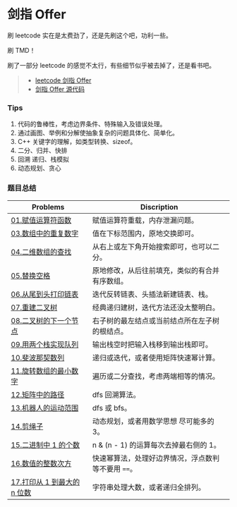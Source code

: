 # 剑指 Offer

刷 leetcode 实在是太费劲了，还是先刷这个吧，功利一些。

刷 TMD！

刷了一部分 leetcode 的感觉不太行，有些细节似乎被去掉了，还是看书吧。

> - [leetcode 剑指 Offer](https://leetcode-cn.com/problemset/lcof/)
> - [剑指 Offer 源代码](https://github.com/zhedahht/CodingInterviewChinese2)

### Tips

1. 代码的鲁棒性，考虑边界条件、特殊输入及错误处理。
2. 通过画图、举例和分解使抽象复杂的问题具体化、简单化。
3. C++ 关键字的理解，如类型转换、sizeof。
4. 二分、归并、快排
5. 回溯 递归、栈模拟
6. 动态规划、贪心

### 题目总结

| Problems                                 | Discription                                         |
| ---------------------------------------- | --------------------------------------------------- |
| [01.赋值运算符函数](./of01.md)           | 赋值运算符重载，内存泄漏问题。                      |
| [03.数组中的重复数字](./of03.md)         | 值在下标范围内，原地交换即可。                      |
| [04.二维数组的查找](./of04.md)           | 从右上或左下角开始搜索即可，也可以二分。            |
| [05.替换空格](./of05.md)                 | 原地修改，从后往前填充，类似的有合并有序数组。      |
| [06.从尾到头打印链表](./of06.md)         | 迭代反转链表、头插法新建链表、栈。                  |
| [07.重建二叉树](./of07.md)               | 经典递归建树，迭代方法还没太整明白。                |
| [08.二叉树的下一个节点](./of08.md)       | 右子树的最左结点或当前结点所在左子树的根结点。      |
| [09.用两个栈实现队列](./of09.md)         | 输出栈空时把输入栈移到输出栈即可。                  |
| [10.斐波那契数列](./of10-1.md)           | 递归或迭代，或者使用矩阵快速幂计算。                |
| [11.旋转数组的最小数字](./of11.md)       | 遍历或二分查找，考虑两端相等的情况。                |
| [12.矩阵中的路径](./of12.md)             | dfs 回溯算法。                                      |
| [13.机器人的运动范围](./of13.md)         | dfs 或 bfs。                                        |
| [14.剪绳子](./of14-1.md)                 | 动态规划，或者用数学思想 尽可能多的 3。             |
| [15.二进制中 1 的个数](./of15.md)        | n & (n - 1) 的运算每次去掉最右侧的 1。              |
| [16.数值的整数次方](./of16.md)           | 快速幂算法，处理好边界情况，浮点数判等不要用 `==`。 |
| [17.打印从 1 到最大的 n 位数](./of17.md) | 字符串处理大数，或者递归全排列。                    |
